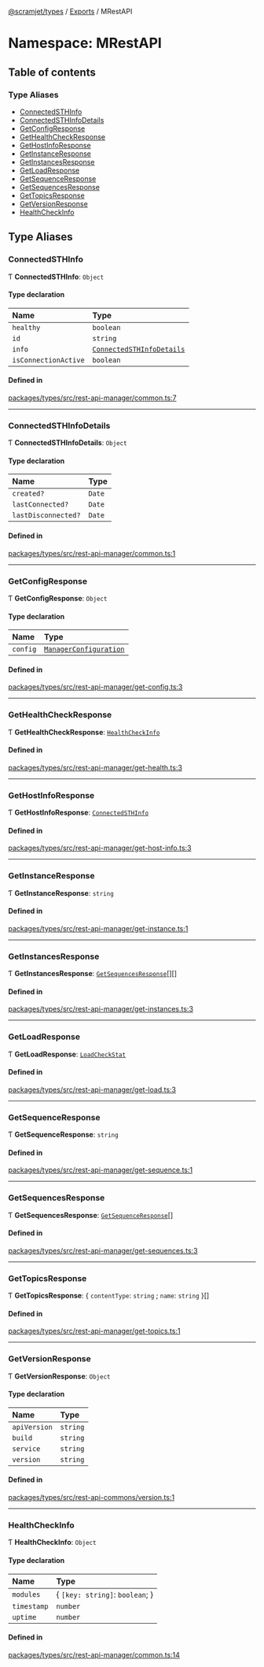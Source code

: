 [@scramjet/types](../README.md) / [Exports](../modules.md) / MRestAPI

# Namespace: MRestAPI

## Table of contents

### Type Aliases

- [ConnectedSTHInfo](MRestAPI.md#connectedsthinfo)
- [ConnectedSTHInfoDetails](MRestAPI.md#connectedsthinfodetails)
- [GetConfigResponse](MRestAPI.md#getconfigresponse)
- [GetHealthCheckResponse](MRestAPI.md#gethealthcheckresponse)
- [GetHostInfoResponse](MRestAPI.md#gethostinforesponse)
- [GetInstanceResponse](MRestAPI.md#getinstanceresponse)
- [GetInstancesResponse](MRestAPI.md#getinstancesresponse)
- [GetLoadResponse](MRestAPI.md#getloadresponse)
- [GetSequenceResponse](MRestAPI.md#getsequenceresponse)
- [GetSequencesResponse](MRestAPI.md#getsequencesresponse)
- [GetTopicsResponse](MRestAPI.md#gettopicsresponse)
- [GetVersionResponse](MRestAPI.md#getversionresponse)
- [HealthCheckInfo](MRestAPI.md#healthcheckinfo)

## Type Aliases

### ConnectedSTHInfo

Ƭ **ConnectedSTHInfo**: `Object`

#### Type declaration

| Name | Type |
| :------ | :------ |
| `healthy` | `boolean` |
| `id` | `string` |
| `info` | [`ConnectedSTHInfoDetails`](MRestAPI.md#connectedsthinfodetails) |
| `isConnectionActive` | `boolean` |

#### Defined in

[packages/types/src/rest-api-manager/common.ts:7](https://github.com/scramjetorg/transform-hub/blob/HEAD/packages/types/src/rest-api-manager/common.ts#L7)

___

### ConnectedSTHInfoDetails

Ƭ **ConnectedSTHInfoDetails**: `Object`

#### Type declaration

| Name | Type |
| :------ | :------ |
| `created?` | `Date` |
| `lastConnected?` | `Date` |
| `lastDisconnected?` | `Date` |

#### Defined in

[packages/types/src/rest-api-manager/common.ts:1](https://github.com/scramjetorg/transform-hub/blob/HEAD/packages/types/src/rest-api-manager/common.ts#L1)

___

### GetConfigResponse

Ƭ **GetConfigResponse**: `Object`

#### Type declaration

| Name | Type |
| :------ | :------ |
| `config` | [`ManagerConfiguration`](../modules.md#managerconfiguration) |

#### Defined in

[packages/types/src/rest-api-manager/get-config.ts:3](https://github.com/scramjetorg/transform-hub/blob/HEAD/packages/types/src/rest-api-manager/get-config.ts#L3)

___

### GetHealthCheckResponse

Ƭ **GetHealthCheckResponse**: [`HealthCheckInfo`](MRestAPI.md#healthcheckinfo)

#### Defined in

[packages/types/src/rest-api-manager/get-health.ts:3](https://github.com/scramjetorg/transform-hub/blob/HEAD/packages/types/src/rest-api-manager/get-health.ts#L3)

___

### GetHostInfoResponse

Ƭ **GetHostInfoResponse**: [`ConnectedSTHInfo`](MRestAPI.md#connectedsthinfo)

#### Defined in

[packages/types/src/rest-api-manager/get-host-info.ts:3](https://github.com/scramjetorg/transform-hub/blob/HEAD/packages/types/src/rest-api-manager/get-host-info.ts#L3)

___

### GetInstanceResponse

Ƭ **GetInstanceResponse**: `string`

#### Defined in

[packages/types/src/rest-api-manager/get-instance.ts:1](https://github.com/scramjetorg/transform-hub/blob/HEAD/packages/types/src/rest-api-manager/get-instance.ts#L1)

___

### GetInstancesResponse

Ƭ **GetInstancesResponse**: [`GetSequencesResponse`](MRestAPI.md#getsequencesresponse)[][]

#### Defined in

[packages/types/src/rest-api-manager/get-instances.ts:3](https://github.com/scramjetorg/transform-hub/blob/HEAD/packages/types/src/rest-api-manager/get-instances.ts#L3)

___

### GetLoadResponse

Ƭ **GetLoadResponse**: [`LoadCheckStat`](../modules.md#loadcheckstat)

#### Defined in

[packages/types/src/rest-api-manager/get-load.ts:3](https://github.com/scramjetorg/transform-hub/blob/HEAD/packages/types/src/rest-api-manager/get-load.ts#L3)

___

### GetSequenceResponse

Ƭ **GetSequenceResponse**: `string`

#### Defined in

[packages/types/src/rest-api-manager/get-sequence.ts:1](https://github.com/scramjetorg/transform-hub/blob/HEAD/packages/types/src/rest-api-manager/get-sequence.ts#L1)

___

### GetSequencesResponse

Ƭ **GetSequencesResponse**: [`GetSequenceResponse`](MRestAPI.md#getsequenceresponse)[]

#### Defined in

[packages/types/src/rest-api-manager/get-sequences.ts:3](https://github.com/scramjetorg/transform-hub/blob/HEAD/packages/types/src/rest-api-manager/get-sequences.ts#L3)

___

### GetTopicsResponse

Ƭ **GetTopicsResponse**: { `contentType`: `string` ; `name`: `string`  }[]

#### Defined in

[packages/types/src/rest-api-manager/get-topics.ts:1](https://github.com/scramjetorg/transform-hub/blob/HEAD/packages/types/src/rest-api-manager/get-topics.ts#L1)

___

### GetVersionResponse

Ƭ **GetVersionResponse**: `Object`

#### Type declaration

| Name | Type |
| :------ | :------ |
| `apiVersion` | `string` |
| `build` | `string` |
| `service` | `string` |
| `version` | `string` |

#### Defined in

[packages/types/src/rest-api-commons/version.ts:1](https://github.com/scramjetorg/transform-hub/blob/HEAD/packages/types/src/rest-api-commons/version.ts#L1)

___

### HealthCheckInfo

Ƭ **HealthCheckInfo**: `Object`

#### Type declaration

| Name | Type |
| :------ | :------ |
| `modules` | { `[key: string]`: `boolean`;  } |
| `timestamp` | `number` |
| `uptime` | `number` |

#### Defined in

[packages/types/src/rest-api-manager/common.ts:14](https://github.com/scramjetorg/transform-hub/blob/HEAD/packages/types/src/rest-api-manager/common.ts#L14)
